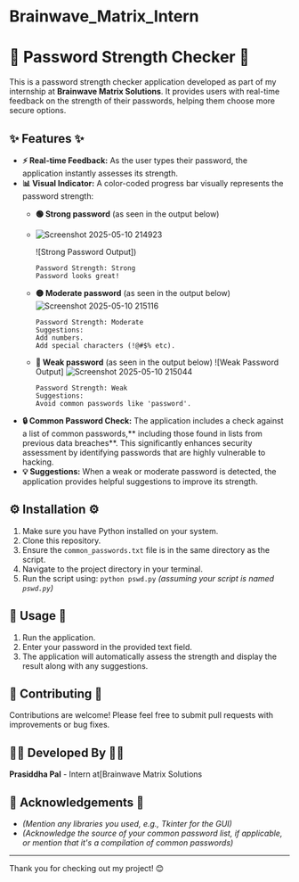 # Brainwave_Matrix_Intern
# 💪 **Password Strength Checker** 💪


This is a  password strength checker application developed as part of my internship at **Brainwave Matrix Solutions**. It provides users with real-time feedback on the strength of their passwords, helping them choose more secure options.

## ✨ **Features** ✨

* **⚡ Real-time Feedback:** As the user types their password, the application instantly assesses its strength.
* **📊 Visual Indicator:** A color-coded progress bar visually represents the password strength:
    * **🟢 Strong password** (as seen in the output below)
    * ![Screenshot 2025-05-10 214923](https://github.com/user-attachments/assets/b4eabbd9-a985-41c3-9b6c-12687daac712)

        ![Strong Password Output])
        ```text
        Password Strength: Strong
        Password looks great!
        ```
    * **🟡 Moderate password** (as seen in the output below)
       ![Screenshot 2025-05-10 215116](https://github.com/user-attachments/assets/f0173c9f-4222-4331-9101-ca7e0eca05e5)

        ```text
        Password Strength: Moderate
        Suggestions:
        Add numbers.
        Add special characters (!@#$% etc).
        ```
    * **🔴 Weak password** (as seen in the output below)
        ![Weak Password Output]
      ![Screenshot 2025-05-10 215044](https://github.com/user-attachments/assets/2227da65-4f14-414c-9241-522c7c606f7b)

        ```text
        Password Strength: Weak
        Suggestions:
        Avoid common passwords like 'password'.
        ```
* **🔒 Common Password Check:** The application includes a check against a list of common passwords,** including those found in lists from previous data breaches**. This significantly enhances security assessment by identifying passwords that are highly vulnerable to hacking.
* **💡 Suggestions:** When a weak or moderate password is detected, the application provides helpful suggestions to improve its strength.

## ⚙️ **Installation** ⚙️

1.  Make sure you have Python installed on your system.
2.  Clone this repository.
3.  Ensure the `common_passwords.txt` file is in the same directory as the script.
4.  Navigate to the project directory in your terminal.
5.  Run the script using: `python pswd.py` *(assuming your script is named `pswd.py`)*

## 🚀 **Usage** 🚀

1.  Run the application.
2.  Enter your password in the provided text field.
3.  The application will automatically assess the strength and display the result along with any suggestions.

## 🤝 **Contributing** 🤝

Contributions are welcome! Please feel free to submit pull requests with improvements or bug fixes.

## 👨‍💻 **Developed By** 👨‍💻

**Prasiddha Pal** - Intern at[Brainwave Matrix Solutions

## 🙏 **Acknowledgements** 🙏

* *(Mention any libraries you used, e.g., Tkinter for the GUI)*
* *(Acknowledge the source of your common password list, if applicable, or mention that it's a compilation of common passwords)*

---

Thank you for checking out my project! 😊
